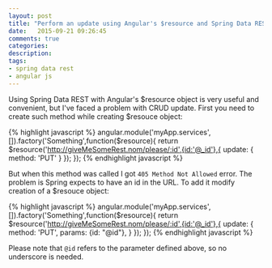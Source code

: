 ```yaml
---
layout: post
title: "Perform an update using Angular's $resource and Spring Data REST"
date:   2015-09-21 09:26:45
comments: true
categories:
description:  
tags: 
- spring data rest
- angular js
---
```


Using Spring Data REST with Angular's $resource object is very useful and convenient, but I've faced a problem with CRUD update. 
First you need to create such method while creating $resouce object:

{% highlight javascript %}
angular.module('myApp.services',[]).factory('Something',function($resource){
  return  $resource('http://giveMeSomeRest.nom/please/:id',{id:'@_id'},{
      update: {
        method: 'PUT'
      }
  });
});
{% endhighlight javascript %}

But when this method was called I got `405 Method Not Allowed` error. The problem is Spring expects to have an id in the URL. To add it modify creation of a $resouce object:

{% highlight javascript %}
angular.module('myApp.services',[]).factory('Something',function($resource){
  return  $resource('http://giveMeSomeRest.nom/please/:id',{id:'@_id'},{
      update: {
        method: 'PUT',
        params: {id: "@id"},
      }
  });
});
{% endhighlight javascript %}

Please note that `@id` refers to the parameter defined above, so no underscore is needed.

